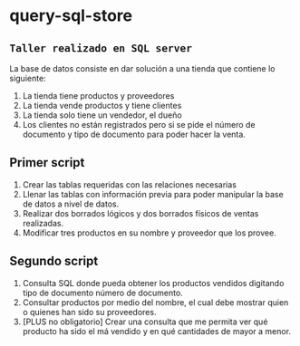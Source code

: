 # query-sql-store
## `Taller realizado en SQL server`

La base de datos consiste en dar solución a una tienda que contiene lo siguiente:
1. La tienda tiene productos y proveedores 
2. La tienda vende productos y tiene clientes 
3. La tienda solo tiene un vendedor, el dueño 
4. Los clientes no están registrados pero si se pide el número de documento y tipo de documento para poder hacer la venta.  

## Primer script
1. Crear las tablas requeridas con las relaciones necesarias
2. Llenar las tablas con información previa para poder manipular la base de datos a nivel de datos.
3. Realizar dos borrados lógicos y dos borrados físicos de ventas realizadas.
4. Modificar tres productos en su nombre y proveedor que los provee.

## Segundo script
1. Consulta SQL donde pueda obtener los productos vendidos digitando tipo de documento
número de documento.
2. Consultar productos por medio del nombre, el cual debe mostrar quien o quienes han sido su
proveedores.
3. [PLUS no obligatorio] Crear una consulta que me permita ver qué producto ha sido el má
vendido y en qué cantidades de mayor a menor.
